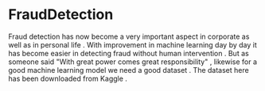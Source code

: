 # FraudDetection
Fraud detection has now become a very important aspect in corporate as well as in personal life . With improvement in machine learning day by day it has become easier in detecting fraud without human intervention . But as someone said "With great power comes great responsibility" , likewise for a good machine learning model we need a good dataset . The dataset here has been downloaded from Kaggle .

